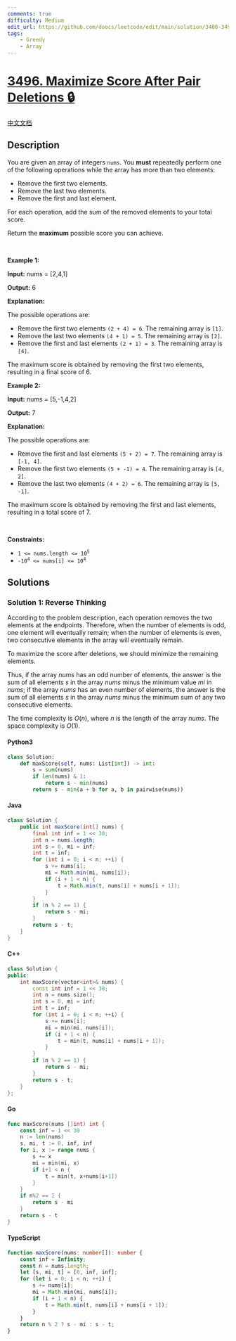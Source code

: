 ```yaml
---
comments: true
difficulty: Medium
edit_url: https://github.com/doocs/leetcode/edit/main/solution/3400-3499/3496.Maximize%20Score%20After%20Pair%20Deletions/README_EN.md
tags:
    - Greedy
    - Array
---
```


<!-- problem:start -->

# [3496. Maximize Score After Pair Deletions 🔒](https://leetcode.com/problems/maximize-score-after-pair-deletions)

[中文文档](/solution/3400-3499/3496.Maximize%20Score%20After%20Pair%20Deletions/README.md)

## Description

<!-- description:start -->

<p>You are given an array of integers <code>nums</code>. You <strong>must</strong> repeatedly perform one of the following operations while the array has more than two elements:</p>

<ul>
	<li>Remove the first two elements.</li>
	<li>Remove the last two elements.</li>
	<li>Remove the first and last element.</li>
</ul>

<p>For each operation, add the sum of the removed elements to your total score.</p>

<p>Return the <strong>maximum</strong> possible score you can achieve.</p>

<p>&nbsp;</p>
<p><strong class="example">Example 1:</strong></p>

<div class="example-block">
<p><strong>Input:</strong> <span class="example-io">nums = [2,4,1]</span></p>

<p><strong>Output:</strong> <span class="example-io">6</span></p>

<p><strong>Explanation:</strong></p>

<p>The possible operations are:</p>

<ul>
	<li>Remove the first two elements <code>(2 + 4) = 6</code>. The remaining array is <code>[1]</code>.</li>
	<li>Remove the last two elements <code>(4 + 1) = 5</code>. The remaining array is <code>[2]</code>.</li>
	<li>Remove the first and last elements <code>(2 + 1) = 3</code>. The remaining array is <code>[4]</code>.</li>
</ul>

<p>The maximum score is obtained by removing the first two elements, resulting in a final score of 6.</p>
</div>

<p><strong class="example">Example 2:</strong></p>

<div class="example-block">
<p><strong>Input:</strong> <span class="example-io">nums = [5,-1,4,2]</span></p>

<p><strong>Output:</strong> <span class="example-io">7</span></p>

<p><strong>Explanation:</strong></p>

<p>The possible operations are:</p>

<ul>
	<li>Remove the first and last elements <code>(5 + 2) = 7</code>. The remaining array is <code>[-1, 4]</code>.</li>
	<li>Remove the first two elements <code>(5 + -1) = 4</code>. The remaining array is <code>[4, 2]</code>.</li>
	<li>Remove the last two elements <code>(4 + 2) = 6</code>. The remaining array is <code>[5, -1]</code>.</li>
</ul>

<p>The maximum score is obtained by removing the first and last elements, resulting in a total score of 7.</p>
</div>

<p>&nbsp;</p>
<p><strong>Constraints:</strong></p>

<ul>
	<li><code>1 &lt;= nums.length &lt;= 10<sup>5</sup></code></li>
	<li><code>-10<sup>4</sup> &lt;= nums[i] &lt;= 10<sup>4</sup></code></li>
</ul>

<!-- description:end -->

## Solutions

<!-- solution:start -->

### Solution 1: Reverse Thinking

According to the problem description, each operation removes the two elements at the endpoints. Therefore, when the number of elements is odd, one element will eventually remain; when the number of elements is even, two consecutive elements in the array will eventually remain.

To maximize the score after deletions, we should minimize the remaining elements.

Thus, if the array $\textit{nums}$ has an odd number of elements, the answer is the sum of all elements $s$ in the array $\textit{nums}$ minus the minimum value $\textit{mi}$ in $\textit{nums}$; if the array $\textit{nums}$ has an even number of elements, the answer is the sum of all elements $s$ in the array $\textit{nums}$ minus the minimum sum of any two consecutive elements.

The time complexity is $O(n)$, where $n$ is the length of the array $\textit{nums}$. The space complexity is $O(1)$.

<!-- tabs:start -->

#### Python3

```python
class Solution:
    def maxScore(self, nums: List[int]) -> int:
        s = sum(nums)
        if len(nums) & 1:
            return s - min(nums)
        return s - min(a + b for a, b in pairwise(nums))
```

#### Java

```java
class Solution {
    public int maxScore(int[] nums) {
        final int inf = 1 << 30;
        int n = nums.length;
        int s = 0, mi = inf;
        int t = inf;
        for (int i = 0; i < n; ++i) {
            s += nums[i];
            mi = Math.min(mi, nums[i]);
            if (i + 1 < n) {
                t = Math.min(t, nums[i] + nums[i + 1]);
            }
        }
        if (n % 2 == 1) {
            return s - mi;
        }
        return s - t;
    }
}
```

#### C++

```cpp
class Solution {
public:
    int maxScore(vector<int>& nums) {
        const int inf = 1 << 30;
        int n = nums.size();
        int s = 0, mi = inf;
        int t = inf;
        for (int i = 0; i < n; ++i) {
            s += nums[i];
            mi = min(mi, nums[i]);
            if (i + 1 < n) {
                t = min(t, nums[i] + nums[i + 1]);
            }
        }
        if (n % 2 == 1) {
            return s - mi;
        }
        return s - t;
    }
};
```

#### Go

```go
func maxScore(nums []int) int {
	const inf = 1 << 30
	n := len(nums)
	s, mi, t := 0, inf, inf
	for i, x := range nums {
		s += x
		mi = min(mi, x)
		if i+1 < n {
			t = min(t, x+nums[i+1])
		}
	}
	if n%2 == 1 {
		return s - mi
	}
	return s - t
}
```

#### TypeScript

```ts
function maxScore(nums: number[]): number {
    const inf = Infinity;
    const n = nums.length;
    let [s, mi, t] = [0, inf, inf];
    for (let i = 0; i < n; ++i) {
        s += nums[i];
        mi = Math.min(mi, nums[i]);
        if (i + 1 < n) {
            t = Math.min(t, nums[i] + nums[i + 1]);
        }
    }
    return n % 2 ? s - mi : s - t;
}
```

<!-- tabs:end -->

<!-- solution:end -->

<!-- problem:end -->
